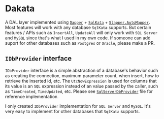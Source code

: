# Dakata
A DAL layer implemented using [`Dapper`](https://github.com/StackExchange/Dapper) + [`SqlKata`](https://sqlkata.com/) + [`Slapper.AutoMapper`](https://github.com/SlapperAutoMapper/Slapper.AutoMapper). Most features will work with any database `SqlKata` supports. But certain 
features / APIs such as `InsertAll`, `UpdateAll` will only work with `SQL Server` and `MySQL` since that's what I used in my own code. If someone can add suport for other databases such as `Postgres` or `Oracle`, please make a PR. 

## `IDbProvider` interface
`IDbProvider` interface is a simple abstraction of a database's behavior such as creating the connection, maximum parameter count, when insert, how to retrieve the inserted id, etc. The `UtcNowExpression` is used for columns that its value is an `SQL` expression instead of an value passed by the caller, such as `TimeCreated`, `TimeUpdated`, etc. Please see [`SqlServerDbProvider`](https://github.com/imgen/Dakata/blob/master/src/Dakata.SqlServer/SqlServerDbProvider.cs) file for reference implementation. 

I only created `IDbProvider` implementation for `SQL Server` and `MySQL`. It's very easy to implement for other databases that `SqlKata` supports. 
